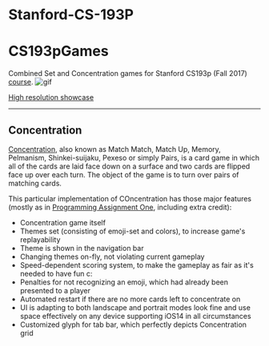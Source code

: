 # Stanford-CS-193P
# CS193pGames
Combined Set and Concentration games for Stanford CS193p (Fall 2017) [course](https://www.youtube.com/playlist?list=PLPA-ayBrweUzGFmkT_W65z64MoGnKRZMq).
![gif](https://github.com/zm1ca/CS193pGames/blob/main/showcareV1-lowres.gif)

[High resolution showcase](https://github.com/zm1ca/CS193pGames/blob/main/showcaseV1.gif)

***
## Concentration
[Concentration](https://en.wikipedia.org/wiki/Concentration_(card_game)), also known as Match Match, Match Up, Memory, Pelmanism, Shinkei-suijaku, Pexeso or simply Pairs, is a card game in which all of the cards are laid face down on a surface and two cards are flipped face up over each turn. 
The object of the game is to turn over pairs of matching cards.

This particular implementation of COncentration has those major features (mostly as in [Programming Assignment One](https://github.com/zm1ca/CS193pGames/blob/main/Programming%20Project%201_%20Concentration.pdf), including extra credit):
* Concentration game itself
* Themes set (consisting of emoji-set and colors), to increase game's replayability
* Theme is shown in the navigation bar
* Changing themes on-fly, not violating current gameplay
* Speed-dependent scoring system, to make the gameplay as fair as it's needed to have fun c:
* Penalties for not recognizing an emoji, which had already been presented to a player
* Automated restart if there are no more cards left to concentrate on
* UI is adapting to both landscape and portrait modes look fine and use space effectively on any device supporting iOS14 in all circumstances
* Customized glyph for tab bar, which perfectly depicts Concentration grid
